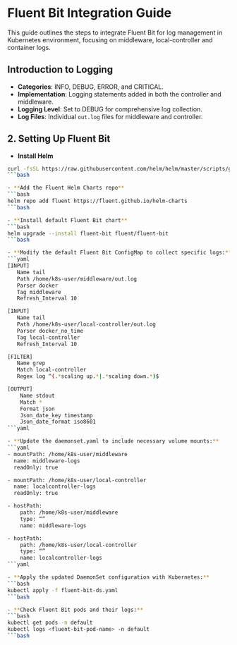 # Fluent Bit Integration Guide

This guide outlines the steps to integrate Fluent Bit for log management in Kubernetes environment, focusing on middleware, local-controller and container logs.

## Introduction to Logging

- **Categories**: INFO, DEBUG, ERROR, and CRITICAL.
- **Implementation**: Logging statements added in both the controller and middleware.
- **Logging Level**: Set to DEBUG for comprehensive log collection.
- **Log Files**: Individual `out.log` files for middleware and controller.

## 2. Setting Up Fluent Bit

- **Install Helm**
```bash
curl -fsSL https://raw.githubusercontent.com/helm/helm/master/scripts/get-helm-3 | bash
```bash

- **Add the Fluent Helm Charts repo**
```bash
helm repo add fluent https://fluent.github.io/helm-charts
```bash

- **Install default Fluent Bit chart**
```bash
helm upgrade --install fluent-bit fluent/fluent-bit
```bash

- **Modify the default Fluent Bit ConfigMap to collect specific logs:**
```yaml
[INPUT]
   Name tail
   Path /home/k8s-user/middleware/out.log
   Parser docker
   Tag middleware
   Refresh_Interval 10

[INPUT]
   Name tail
   Path /home/k8s-user/local-controller/out.log
   Parser docker_no_time
   Tag local-controller
   Refresh_Interval 10

[FILTER]
   Name grep
   Match local-controller
   Regex log ^(.*scaling up.*|.*scaling down.*)$

[OUTPUT]
    Name stdout
    Match *
    Format json
    Json_date_key timestamp
    Json_date_format iso8601
```yaml

- **Update the daemonset.yaml to include necessary volume mounts:**
```yaml
- mountPath: /home/k8s-user/middleware 
  name: middleware-logs
  readOnly: true

- mountPath: /home/k8s-user/local-controller
  name: localcontroller-logs
  readOnly: true

- hostPath:
    path: /home/k8s-user/middleware
    type: “”
    name: middleware-logs

- hostPath:
    path: /home/k8s-user/local-controller
    type: “”
    name: localcontroller-logs
```yaml

- **Apply the updated DaemonSet configuration with Kubernetes:**
```bash
kubectl apply -f fluent-bit-ds.yaml
```bash

- **Check Fluent Bit pods and their logs:**
```bash
kubectl get pods -n default
kubectl logs <fluent-bit-pod-name> -n default
```bash
